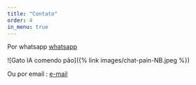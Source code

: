 ```yaml
---
title: "Contato"
order: 4
in_menu: true
---
```

Por whatsapp [whatsapp](https://wa.me/5581999555858)

![Gato IA comendo pão]({% link images/chat-pain-NB.jpeg %})

Ou por email : [e-mail](mailto:q4eqjb32v@mozmail.com) 